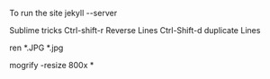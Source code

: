 
To run the site
jekyll --server

Sublime tricks
Ctrl-shift-r        Reverse Lines
Ctrl-Shift-d        duplicate Lines


ren *.JPG *.jpg

mogrify -resize 800x *